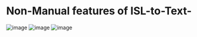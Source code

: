 # Non-Manual features of ISL-to-Text-

![image](https://github.com/user-attachments/assets/d49212b2-b472-480b-931b-21e50c46249a)
![image](https://github.com/user-attachments/assets/068fda53-4088-464e-a472-ad91a10e816d)
![image](https://github.com/user-attachments/assets/406121ba-764d-4e4b-886f-6b5a0e5dd2de)
